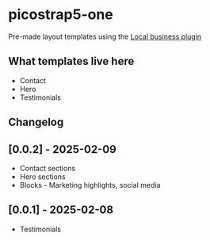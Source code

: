 # picostrap5-one

Pre-made layout templates using the [Local business plugin](https://github.com/sitebuilderone/wp-sitebuilderone)

## What templates live here

- Contact
- Hero
- Testimonials

## Changelog
## [0.0.2] - 2025-02-09

- Contact sections
- Hero sections
- Blocks - Marketing highlights, social media

## [0.0.1] - 2025-02-08

- Testimonials